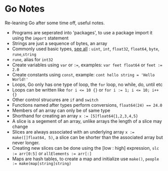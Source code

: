 # Go Notes

Re-leaning Go after some time off, useful notes.

* Programs are seperated into 'packages', to use a package import it using the `import` statement
* Strings are just a sequence of bytes, an array
* Commonly used basic types, [see all](http://www.golangbootcamp.com/book/types) : `uint`, `int`, `float32`, `float64`, `byte`, `rune`,`string`
* `rune`, alias for `int32`
* Create variables using `var` or `:=`, examples: `var feet float64` or `feet := 2.0`
* Create constants using `const`, example: `cont hello string = 'Hello World!'`
* Loops, Go only has one type of loop, the `for` loop,  no while, do, until etc
* Loops can be written like `for i <= 10 {}` or `for i := 1; i <= 10; i++ {}`
* Other control strucures are `if` and `switch`
* Functions named after types perform conversions, `float64(24) == 24.0`
* Members of an array can only be of same type
* Shorthand for creating an array `x := [5]float64{1,2,3,4,5}`
* A slice is a segement of an array, unlike arrays the length of a slice may change
* Slices are always associated with an underlying array `x := make([]float64, 5)`, a slice can be shorter than the associated array but never longer.
* Creating new slices can be done using the [low : high] expression, `slc := arr[0:5]` or `allElements := arr[:]`
* Maps are hash tables, to create a map and initialize use `make()`, `people := make(map[string]string)`

